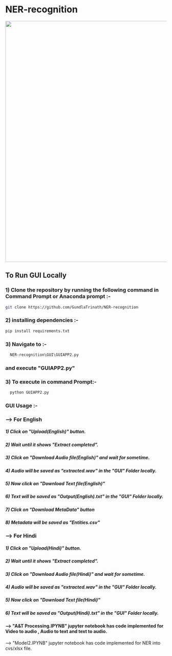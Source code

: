 # NER-recognition
<img src="https://user-images.githubusercontent.com/66875322/126223733-a029e393-93ae-4f66-9cd9-bf2e681b8f3d.jpg" width="800" height="750"></img>
## To Run GUI Locally 
### 1) Clone the repository by running the following command in Command Prompt or Anaconda prompt :-
  ```bash
  git clone https://github.com/GundlaTrinath/NER-recognition
  ```
### 2) installing dependencies :-
  ```bash
  pip install requirements.txt
   ```
### 3) Navigate to :-
```bash
  NER-recognition\GUI\GUIAPP2.py
   ```
   ### and execute "GUIAPP2.py"
### 3) To execute in command Prompt:-
```bash
  python GUIAPP2.py
   ```
### GUI Usage :-
### --> For English 
##### 1) Click on "Upload(English)" button.
##### 2) Wait until it shows "Extract completed".
##### 3) Click on "Download Audio file(English)" and wait for sometime.
##### 4) Audio will be saved as "extracted.wav" in the "GUI" Folder locally.
##### 5) Now click on "Download Text file(English)"
##### 6) Text will be saved as "Output(English).txt" in the "GUI" Folder locally.
##### 7) Click on "Download MetaData" button
##### 8) Metadata will be saved as "Entities.csv"
### --> For Hindi
##### 1) Click on "Upload(Hindi)" button.
##### 2) Wait until it shows "Extract completed".
##### 3) Click on "Download Audio file(Hindi)" and wait for sometime.
##### 4) Audio will be saved as "extracted.wav" in the "GUI" Folder locally.
##### 5) Now click on "Download Text file(Hindi)"
##### 6) Text will be saved as "Output(Hindi).txt" in the "GUI" Folder locally.
#### --> "A&T Processing.IPYNB" jupyter notebook has code implemented for Video to audio , Audio to text and text to audio.
 --> "Model2.IPYNB" jupyter notebook has code implemented for NER into cvs/xlsx file.
